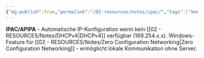 ```yaml
---
{"dg-publish":true,"permalink":"/02-resources/notes/ipac/","tags":["konfiguration/automatisch","informatik/betriebssystem/windows/fallback"],"noteIcon":"","updated":"2025-10-29T12:59:06.876+01:00"}
---
```



**IPAC/APIPA** - Automatische IP-Konfiguration wenn kein [[02 - RESOURCES/Notes/DHCPv4\|DHCPv4]] verfügbar (169.254.x.x).
Windows-Feature für [[02 - RESOURCES/Notes/Zero Configuration Networking\|Zero Configuration Networking]] - ermöglicht lokale Kommunikation ohne Server.